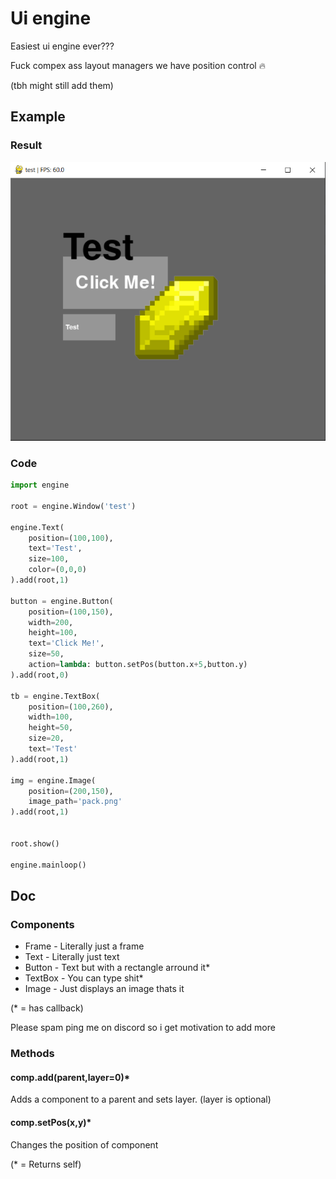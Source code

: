 
# Ui engine

Easiest ui engine ever???

Fuck compex ass layout managers we have position control :fire:

(tbh might still add them)

## Example

### Result

![Image of the ui created with the bellow code](img/ui.png)

### Code

```python
import engine

root = engine.Window('test')

engine.Text(
    position=(100,100),
    text='Test',
    size=100,
    color=(0,0,0)
).add(root,1)

button = engine.Button(
    position=(100,150),
    width=200,
    height=100,
    text='Click Me!',
    size=50,
    action=lambda: button.setPos(button.x+5,button.y)
).add(root,0)

tb = engine.TextBox(
    position=(100,260),
    width=100,
    height=50,
    size=20,
    text='Test'
).add(root,1)

img = engine.Image(
    position=(200,150),
    image_path='pack.png'
).add(root,1)


root.show()

engine.mainloop()
```

## Doc

### Components

- Frame   - Literally just a frame
- Text    - Literally just text
- Button  - Text but with a rectangle arround it*
- TextBox - You can type shit*
- Image   - Just displays an image thats it

(* = has callback)

Please spam ping me on discord so i get motivation to add more

### Methods

#### comp.add(parent,layer=0)*

Adds a component to a parent and sets layer. (layer is optional)

#### comp.setPos(x,y)*

Changes the position of component

(* = Returns self)

